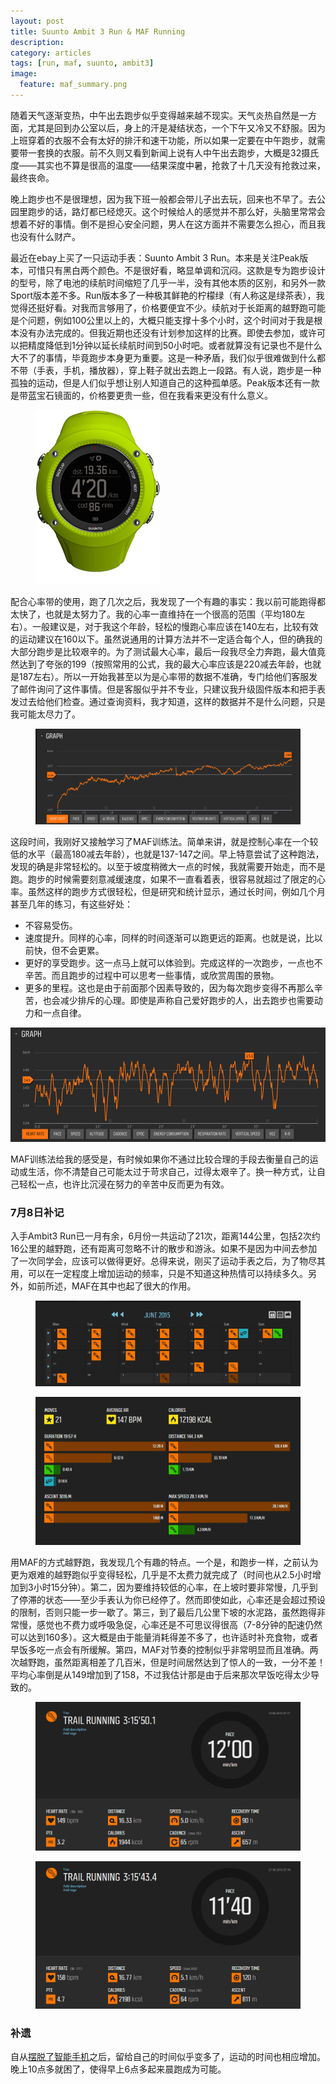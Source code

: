 ```yaml
---
layout: post
title: Suunto Ambit 3 Run & MAF Running
description: 
category: articles
tags: [run, maf, suunto, ambit3]
image:
  feature: maf_summary.png
---
```


随着天气逐渐变热，中午出去跑步似乎变得越来越不现实。天气炎热自然是一方面，尤其是回到办公室以后，身上的汗是凝结状态，一个下午又冷又不舒服。因为上班穿着的衣服不会有太好的排汗和速干功能，所以如果一定要在中午跑步，就需要带一套换的衣服。前不久则又看到新闻上说有人中午出去跑步，大概是32摄氏度——其实也不算是很高的温度——结果深度中暑，抢救了十几天没有抢救过来，最终丧命。

晚上跑步也不是很理想，因为我下班一般都会带儿子出去玩，回来也不早了。去公园里跑步的话，路灯都已经熄灭。这个时候给人的感觉并不那么好，头脑里常常会想着不好的事情。倒不是担心安全问题，男人在这方面并不需要怎么担心，而且我也没有什么财产。

最近在ebay上买了一只运动手表：Suunto Ambit 3 Run。本来是关注Peak版本，可惜只有黑白两个颜色。不是很好看，略显单调和沉闷。这款是专为跑步设计的型号，除了电池的续航时间缩短了几乎一半，没有其他本质的区别，和另外一款Sport版本差不多。Run版本多了一种极其鲜艳的柠檬绿（有人称这是绿茶表），我觉得还挺好看。对我而言够用了，价格要便宜不少。续航对于长距离的越野跑可能是个问题，例如100公里以上的，大概只能支撑十多个小时，这个时间对于我是根本没有办法完成的。但我近期也还没有计划参加这样的比赛。即使去参加，或许可以把精度降低到1分钟以延长续航时间到50小时吧。或者就算没有记录也不是什么大不了的事情，毕竟跑步本身更为重要。这是一种矛盾，我们似乎很难做到什么都不带（手表，手机，播放器），穿上鞋子就出去跑上一段路。有人说，跑步是一种孤独的运动，但是人们似乎想让别人知道自己的这种孤单感。Peak版本还有一款是带蓝宝石镜面的，价格要更贵一些，但在我看来更没有什么意义。

<figure>
    <img src="/images/ambit3R.png">
</figure>

配合心率带的使用，跑了几次之后，我发现了一个有趣的事实：我以前可能跑得都太快了，也就是太努力了。我的心率一直维持在一个很高的范围（平均180左右）。一般建议是，对于我这个年龄，轻松的慢跑心率应该在140左右，比较有效的运动建议在160以下。虽然说通用的计算方法并不一定适合每个人，但的确我的大部分跑步是比较艰辛的。为了测试最大心率，最后一段我尽全力奔跑，最大值竟然达到了夸张的199（按照常用的公式，我的最大心率应该是220减去年龄，也就是187左右）。所以一开始我甚至以为是心率带的数据不准确，专门给他们客服发了邮件询问了这件事情。但是客服似乎并不专业，只建议我升级固件版本和把手表发过去给他们检查。通过查询资料，我才知道，这样的数据并不是什么问题，只是我可能太尽力了。

<figure>
    <img src="/images/bpm.png">
</figure>


这段时间，我刚好又接触学习了MAF训练法。简单来讲，就是控制心率在一个较低的水平（最高180减去年龄），也就是137-147之间。早上特意尝试了这种跑法，发现的确是非常轻松的。以至于坡度稍微大一点的时候，我就需要开始走，而不是跑。跑步的时候需要刻意减缓速度，如果不一直看着表，很容易就超过了限定的心率。虽然这样的跑步方式很轻松，但是研究和统计显示，通过长时间，例如几个月甚至几年的练习，有这些好处：

* 不容易受伤。
* 速度提升。同样的心率，同样的时间逐渐可以跑更远的距离。也就是说，比以前快，但不会更累。
* 更好的享受跑步。这一点马上就可以体验到。完成这样的一次跑步，一点也不辛苦。而且跑步的过程中可以思考一些事情，或欣赏周围的景物。
* 更多的里程。这也是由于前面那个因素导致的，因为每次跑步变得不再那么辛苦，也会减少排斥的心理。即使是声称自己爱好跑步的人，出去跑步也需要动力和一点自律。

![BPM for MAF](/images/bpm_maf.png)

MAF训练法给我的感受是，有时候如果你不通过比较合理的手段去衡量自己的运动或生活，你不清楚自己可能太过于苛求自己，过得太艰辛了。换一种方式，让自己轻松一点，也许比沉浸在努力的辛苦中反而更为有效。

### 7月8日补记

入手Ambit3 Run已一月有余，6月份一共运动了21次，距离144公里，包括2次约16公里的越野跑，还有距离可忽略不计的散步和游泳。如果不是因为中间去参加了一次同学会，应该可以做得更好。总得来说，刚买了运动手表之后，为了物尽其用，可以在一定程度上增加运动的频率，只是不知道这种热情可以持续多久。另外，如前所述，MAF在其中也起了很大的作用。
<figure>
	<img src="/images/june_2015_1.png"/>
</figure>
<figure>
	<img src="/images/june_2015_2.png"/>
</figure>

用MAF的方式越野跑，我发现几个有趣的特点。一个是，和跑步一样，之前认为更为艰难的越野跑似乎变得轻松，几乎是不太费力就完成了（时间也从2.5小时增加到3小时15分钟）。第二，因为要维持较低的心率，在上坡时要非常慢，几乎到了停滞的状态——至少手表认为你已经停了。然而即使如此，心率还是会超过预设的限制，否则只能一步一歇了。第三，到了最后几公里下坡的水泥路，虽然跑得非常慢，感觉也不费力或呼吸急促，心率还是不可思议得很高（7-8分钟的配速仍然可以达到160多）。这大概是由于能量消耗得差不多了，也许适时补充食物，或者早饭多吃一点会有所缓解。第四，MAF对节奏的控制似乎非常明显而且准确。两次越野跑，虽然距离相差了几百米，但是时间居然达到了惊人的一致，一分不差！平均心率倒是从149增加到了158，不过我估计那是由于后来那次早饭吃得太少导致的。

<figure>
	<img src="/images/june_2015_trail1.png"/>
</figure>
<figure>
	<img src="/images/june_2015_trail2.png"/>
</figure>

### 补遗

自从[摆脱了智能手机](/articles/smartphone/)之后，留给自己的时间似乎变多了，运动的时间也相应增加。晚上10点多就困了，使得早上6点多起来晨跑成为可能。
